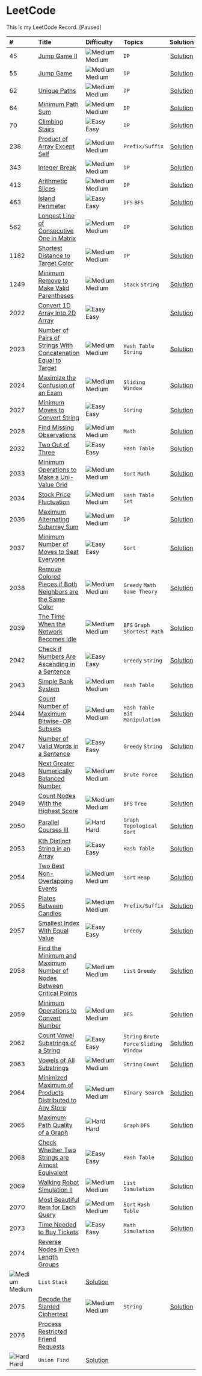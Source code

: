 # LeetCode

This is my LeetCode Record. [Paused]

| # | Title | Difficulty&nbsp;&nbsp;&nbsp; | Topics | Solution | 
| :---- | :--- | :---- | :---- | :----: |
| 45 | [Jump Game II](https://leetcode.com/problems/jump-game-ii/) | ![Medium](https://via.placeholder.com/15/FFD306/000000?text=+) Medium | <code>DP</code> | [Solution](https://github.com/SBU-YCX/LeetCode/tree/main/Medium/0045%20Jump%20Game%20II) |
| 55 | [Jump Game](https://leetcode.com/problems/jump-game/) | ![Medium](https://via.placeholder.com/15/FFD306/000000?text=+) Medium | <code>DP</code> | [Solution](https://github.com/SBU-YCX/LeetCode/tree/main/Medium/0055%20Jump%20Game) |
| 62 | [Unique Paths](https://leetcode.com/problems/unique-paths/) | ![Medium](https://via.placeholder.com/15/FFD306/000000?text=+) Medium | <code>DP</code> | [Solution](https://github.com/SBU-YCX/LeetCode/tree/main/Medium/0062%20Unique%20Paths) |
| 64 | [Minimum Path Sum](https://leetcode.com/problems/minimum-path-sum/) | ![Medium](https://via.placeholder.com/15/FFD306/000000?text=+) Medium | <code>DP</code> | [Solution](https://github.com/SBU-YCX/LeetCode/tree/main/Medium/0064%20Minimum%20Path%20Sum) |
| 70 | [Climbing Stairs](https://leetcode.com/problems/climbing-stairs/) | ![Easy](https://via.placeholder.com/15/02DF82/000000?text=+) Easy | <code>DP</code> | [Solution](https://github.com/SBU-YCX/LeetCode/tree/main/Easy/0070%20Climbing%20Stairs) |
| 238 | [Product of Array Except Self](https://leetcode.com/problems/product-of-array-except-self/) | ![Medium](https://via.placeholder.com/15/FFD306/000000?text=+) Medium | <code>Prefix/Suffix</code> | [Solution](https://github.com/SBU-YCX/LeetCode/tree/main/Medium/0238%20Product%20of%20Array%20Except%20Self) |
| 343 | [Integer Break](https://leetcode.com/problems/integer-break/) | ![Medium](https://via.placeholder.com/15/FFD306/000000?text=+) Medium | <code>DP</code> | [Solution](https://github.com/SBU-YCX/LeetCode/tree/main/Medium/0343%20Integer%20Break) |
| 413 | [Arithmetic Slices](https://leetcode.com/problems/arithmetic-slices/) | ![Medium](https://via.placeholder.com/15/FFD306/000000?text=+) Medium | <code>DP</code> | [Solution](https://github.com/SBU-YCX/LeetCode/tree/main/Medium/0413%20Arithmetic%20Slices) |
| 463 | [Island Perimeter](https://leetcode.com/problems/island-perimeter/) | ![Easy](https://via.placeholder.com/15/02DF82/000000?text=+) Easy | <code>DFS</code> <code>BFS</code> | [Solution](https://github.com/SBU-YCX/LeetCode/tree/main/Easy/0463%20Island%20Perimeter) |
| 562 | [Longest Line of Consecutive One in Matrix](https://leetcode.com/problems/longest-line-of-consecutive-one-in-matrix/) | ![Medium](https://via.placeholder.com/15/FFD306/000000?text=+) Medium | <code>DP</code> | [Solution](https://github.com/SBU-YCX/LeetCode/tree/main/Medium/0562%20Longest%20Line%20of%20Consecutive%20One%20in%20Matrix) |
| 1182 | [Shortest Distance to Target Color](https://leetcode.com/problems/shortest-distance-to-target-color/) | ![Medium](https://via.placeholder.com/15/FFD306/000000?text=+) Medium | <code>DP</code> | [Solution](https://github.com/SBU-YCX/LeetCode/tree/main/Medium/1182%20Shortest%20Distance%20to%20Target%20Color) |
| 1249 | [Minimum Remove to Make Valid Parentheses](https://leetcode.com/problems/minimum-remove-to-make-valid-parentheses/) | ![Medium](https://via.placeholder.com/15/FFD306/000000?text=+) Medium | <code>Stack</code> <code>String</code> | [Solution](https://github.com/SBU-YCX/LeetCode/tree/main/Medium/1249%20Minimum%20Remove%20to%20Make%20Valid%20Parentheses) |
| 2022 | [Convert 1D Array Into 2D Array](https://leetcode.com/problems/convert-1d-array-into-2d-array/) | ![Easy](https://via.placeholder.com/15/02DF82/000000?text=+) Easy |  | [Solution](https://github.com/SBU-YCX/LeetCode/tree/main/Easy/2022%20Convert%201D%20Array%20Into%202D%20Array) |
| 2023 | [Number of Pairs of Strings With Concatenation Equal to Target](https://leetcode.com/problems/number-of-pairs-of-strings-with-concatenation-equal-to-target/) | ![Medium](https://via.placeholder.com/15/FFD306/000000?text=+) Medium | <code>Hash Table</code> <code>String</code> | [Solution](https://github.com/SBU-YCX/LeetCode/tree/main/Medium/2023%20Number%20of%20Pairs%20of%20Strings%20With%20Concatenation%20Equal%20to%20Target) |
| 2024 | [Maximize the Confusion of an Exam](https://leetcode.com/problems/maximize-the-confusion-of-an-exam/) | ![Medium](https://via.placeholder.com/15/FFD306/000000?text=+) Medium | <code>Sliding Window</code> | [Solution](https://github.com/SBU-YCX/LeetCode/tree/main/Medium/2024%20Maximize%20the%20Confusion%20of%20an%20Exam) |
| 2027 | [Minimum Moves to Convert String](https://leetcode.com/problems/minimum-moves-to-convert-string/) | ![Easy](https://via.placeholder.com/15/02DF82/000000?text=+) Easy | <code>String</code> | [Solution](https://github.com/SBU-YCX/LeetCode/tree/main/Easy/2027%20Minimum%20Moves%20to%20Convert%20String) |
| 2028 | [Find Missing Observations](https://leetcode.com/problems/find-missing-observations/) | ![Medium](https://via.placeholder.com/15/FFD306/000000?text=+) Medium | <code>Math</code> | [Solution](https://github.com/SBU-YCX/LeetCode/tree/main/Medium/2028%20Find%20Missing%20Observations) |
| 2032 | [Two Out of Three](https://leetcode.com/problems/two-out-of-three/) | ![Easy](https://via.placeholder.com/15/02DF82/000000?text=+) Easy | <code>Hash Table</code> | [Solution](https://github.com/SBU-YCX/LeetCode/tree/main/Easy/2032%20Two%20Out%20of%20Three) |
| 2033 | [Minimum Operations to Make a Uni-Value Grid](https://leetcode.com/problems/minimum-operations-to-make-a-uni-value-grid/) | ![Medium](https://via.placeholder.com/15/FFD306/000000?text=+) Medium | <code>Sort</code> <code>Math</code> | [Solution](https://github.com/SBU-YCX/LeetCode/tree/main/Medium/2033%20Minimum%20Operations%20to%20Make%20a%20Uni-Value%20Grid) |
| 2034 | [Stock Price Fluctuation](https://leetcode.com/problems/stock-price-fluctuation/) | ![Medium](https://via.placeholder.com/15/FFD306/000000?text=+) Medium | <code>Hash Table</code> <code>Set</code> | [Solution](https://github.com/SBU-YCX/LeetCode/tree/main/Medium/2034%20Stock%20Price%20Fluctuation) |
| 2036 | [Maximum Alternating Subarray Sum](https://leetcode.com/problems/maximum-alternating-subarray-sum/) | ![Medium](https://via.placeholder.com/15/FFD306/000000?text=+) Medium | <code>DP</code> | [Solution](https://github.com/SBU-YCX/LeetCode/tree/main/Medium/2036%20Maximum%20Alternating%20Subarray%20Sum) |
| 2037 | [Minimum Number of Moves to Seat Everyone](https://leetcode.com/problems/minimum-number-of-moves-to-seat-everyone/) | ![Easy](https://via.placeholder.com/15/02DF82/000000?text=+) Easy | <code>Sort</code> | [Solution](https://github.com/SBU-YCX/LeetCode/tree/main/Easy/2037%20Minimum%20Number%20of%20Moves%20to%20Seat%20Everyone) |
| 2038 | [Remove Colored Pieces if Both Neighbors are the Same Color](https://leetcode.com/problems/remove-colored-pieces-if-both-neighbors-are-the-same-color/) | ![Medium](https://via.placeholder.com/15/FFD306/000000?text=+) Medium | <code>Greedy</code> <code>Math</code> <code>Game Theory</code> | [Solution](https://github.com/SBU-YCX/LeetCode/tree/main/Medium/2038%20Remove%20Colored%20Pieces%20if%20Both%20Neighbors%20are%20the%20Same%20Color) |
| 2039 | [The Time When the Network Becomes Idle](https://leetcode.com/problems/the-time-when-the-network-becomes-idle/) | ![Medium](https://via.placeholder.com/15/FFD306/000000?text=+) Medium | <code>BFS</code> <code>Graph</code> <code>Shortest Path</code> | [Solution](https://github.com/SBU-YCX/LeetCode/tree/main/Medium/2039%20The%20Time%20When%20the%20Network%20Becomes%20Idle) |
| 2042 | [Check if Numbers Are Ascending in a Sentence](https://leetcode.com/problems/check-if-numbers-are-ascending-in-a-sentence/) | ![Easy](https://via.placeholder.com/15/02DF82/000000?text=+) Easy | <code>Greedy</code> <code>String</code> | [Solution](https://github.com/SBU-YCX/LeetCode/tree/main/Easy/2042%20Check%20if%20Numbers%20Are%20Ascending%20in%20a%20Sentence) |
| 2043 | [Simple Bank System](https://leetcode.com/problems/simple-bank-system/) | ![Medium](https://via.placeholder.com/15/FFD306/000000?text=+) Medium | <code>Hash Table</code> | [Solution](https://github.com/SBU-YCX/LeetCode/tree/main/Medium/2043%20Simple%20Bank%20System) |
| 2044 | [Count Number of Maximum Bitwise-OR Subsets](https://leetcode.com/problems/count-number-of-maximum-bitwise-or-subsets/) | ![Medium](https://via.placeholder.com/15/FFD306/000000?text=+) Medium | <code>Hash Table</code> <code>Bit Manipulation</code> | [Solution](https://github.com/SBU-YCX/LeetCode/tree/main/Medium/2044%20Count%20Number%20of%20Maximum%20Bitwise-OR%20Subsets) |
| 2047 | [Number of Valid Words in a Sentence](https://leetcode.com/problems/number-of-valid-words-in-a-sentence/) | ![Easy](https://via.placeholder.com/15/02DF82/000000?text=+) Easy | <code>Greedy</code> <code>String</code> | [Solution](https://github.com/SBU-YCX/LeetCode/tree/main/Easy/2047%20Number%20of%20Valid%20Words%20in%20a%20Sentence) |
| 2048 | [Next Greater Numerically Balanced Number](https://leetcode.com/problems/next-greater-numerically-balanced-number/) | ![Medium](https://via.placeholder.com/15/FFD306/000000?text=+) Medium | <code>Brute Force</code> | [Solution](https://github.com/SBU-YCX/LeetCode/tree/main/Medium/2048%20Next%20Greater%20Numerically%20Balanced%20Number) |
| 2049 | [Count Nodes With the Highest Score](https://leetcode.com/problems/count-nodes-with-the-highest-score/) | ![Medium](https://via.placeholder.com/15/FFD306/000000?text=+) Medium | <code>BFS</code> <code>Tree</code> | [Solution](https://github.com/SBU-YCX/LeetCode/tree/main/Medium/2049%20Count%20Nodes%20With%20the%20Highest%20Score) |
| 2050 | [Parallel Courses III](https://leetcode.com/problems/parallel-courses-iii/) | ![Hard](https://via.placeholder.com/15/FF0000/000000?text=+) Hard | <code>Graph</code> <code>Topological Sort</code> | [Solution](https://github.com/SBU-YCX/LeetCode/tree/main/Hard/2050%20Parallel%20Courses%20III) |
| 2053 | [Kth Distinct String in an Array](https://leetcode.com/problems/kth-distinct-string-in-an-array/) | ![Easy](https://via.placeholder.com/15/02DF82/000000?text=+) Easy | <code>Hash Table</code> | [Solution](https://github.com/SBU-YCX/LeetCode/tree/main/Easy/2053%20Kth%20Distinct%20String%20in%20an%20Array) |
| 2054 | [Two Best Non-Overlapping Events](https://leetcode.com/problems/two-best-non-overlapping-events/) | ![Medium](https://via.placeholder.com/15/FFD306/000000?text=+) Medium | <code>Sort</code> <code>Heap</code> | [Solution](https://github.com/SBU-YCX/LeetCode/tree/main/Medium/2054%20Two%20Best%20Non-Overlapping%20Events) |
| 2055 | [Plates Between Candles](https://leetcode.com/problems/plates-between-candles/) | ![Medium](https://via.placeholder.com/15/FFD306/000000?text=+) Medium | <code>Prefix/Suffix</code> | [Solution](https://github.com/SBU-YCX/LeetCode/tree/main/Medium/2055%20Plates%20Between%20Candles) |
| 2057 | [Smallest Index With Equal Value](https://leetcode.com/problems/smallest-index-with-equal-value/) | ![Easy](https://via.placeholder.com/15/02DF82/000000?text=+) Easy | <code>Greedy</code> | [Solution](https://github.com/SBU-YCX/LeetCode/tree/main/Easy/2057%20Smallest%20Index%20With%20Equal%20Value) |
| 2058 | [Find the Minimum and Maximum Number of Nodes Between Critical Points](https://leetcode.com/problems/find-the-minimum-and-maximum-number-of-nodes-between-critical-points/) | ![Medium](https://via.placeholder.com/15/FFD306/000000?text=+) Medium | <code>List</code> <code>Greedy</code> | [Solution](https://github.com/SBU-YCX/LeetCode/tree/main/Medium/2058%20Find%20the%20Minimum%20and%20Maximum%20Number%20of%20Nodes%20Between%20Critical%20Points) |
| 2059 | [Minimum Operations to Convert Number](https://leetcode.com/problems/minimum-operations-to-convert-number/) | ![Medium](https://via.placeholder.com/15/FFD306/000000?text=+) Medium | <code>BFS</code> | [Solution](https://github.com/SBU-YCX/LeetCode/tree/main/Medium/2059%20Minimum%20Operations%20to%20Convert%20Number) |
| 2062 | [Count Vowel Substrings of a String](https://leetcode.com/problems/count-vowel-substrings-of-a-string/) | ![Easy](https://via.placeholder.com/15/02DF82/000000?text=+) Easy | <code>String</code> <code>Brute Force</code> <code>Sliding Window</code> | [Solution](https://github.com/SBU-YCX/LeetCode/tree/main/Easy/2062%20Count%20Vowel%20Substrings%20of%20a%20String) |
| 2063 | [Vowels of All Substrings](https://leetcode.com/problems/vowels-of-all-substrings/) | ![Medium](https://via.placeholder.com/15/FFD306/000000?text=+) Medium | <code>String</code> <code>Count</code> | [Solution](https://github.com/SBU-YCX/LeetCode/tree/main/Medium/2063%20Vowels%20of%20All%20Substrings) |
| 2064 | [Minimized Maximum of Products Distributed to Any Store](https://leetcode.com/problems/minimized-maximum-of-products-distributed-to-any-store/) | ![Medium](https://via.placeholder.com/15/FFD306/000000?text=+) Medium | <code>Binary Search</code> | [Solution](https://github.com/SBU-YCX/LeetCode/tree/main/Medium/2064%20Minimized%20Maximum%20of%20Products%20Distributed%20to%20Any%20Store) |
| 2065 | [Maximum Path Quality of a Graph](https://leetcode.com/problems/maximum-path-quality-of-a-graph/) | ![Hard](https://via.placeholder.com/15/FF0000/000000?text=+) Hard | <code>Graph</code> <code>DFS</code> | [Solution](https://github.com/SBU-YCX/LeetCode/tree/main/Hard/2065%20Maximum%20Path%20Quality%20of%20a%20Graph) |
| 2068 | [Check Whether Two Strings are Almost Equivalent](https://leetcode.com/problems/check-whether-two-strings-are-almost-equivalent/) | ![Easy](https://via.placeholder.com/15/02DF82/000000?text=+) Easy | <code>Hash Table</code> | [Solution](https://github.com/SBU-YCX/LeetCode/tree/main/Easy/2068%20Check%20Whether%20Two%20Strings%20are%20Almost%20Equivalent) |
| 2069 | [Walking Robot Simulation II](https://leetcode.com/problems/walking-robot-simulation-ii/) | ![Medium](https://via.placeholder.com/15/FFD306/000000?text=+) Medium | <code>List</code> <code>Simulation</code> | [Solution](https://github.com/SBU-YCX/LeetCode/tree/main/Medium/2069%20Walking%20Robot%20Simulation%20II) |
| 2070 | [Most Beautiful Item for Each Query](https://leetcode.com/problems/most-beautiful-item-for-each-query/) | ![Medium](https://via.placeholder.com/15/FFD306/000000?text=+) Medium | <code>Sort</code> <code>Hash Table</code> | [Solution](https://github.com/SBU-YCX/LeetCode/tree/main/Medium/2070%20Most%20Beautiful%20Item%20for%20Each%20Query) |
| 2073 | [Time Needed to Buy Tickets](https://leetcode.com/problems/time-needed-to-buy-tickets/) | ![Easy](https://via.placeholder.com/15/02DF82/000000?text=+) Easy | <code>Math</code> <code>Simulation</code> | [Solution](https://github.com/SBU-YCX/LeetCode/tree/main/Easy/2073%20Time%20Needed%20to%20Buy%20Tickets) |
| 2074 | [Reverse Nodes in Even Length Groups](https://leetcode.com/problems/reverse-nodes-in-even-length-groups/)
 | ![Medium](https://via.placeholder.com/15/FFD306/000000?text=+) Medium | <code>List</code> <code>Stack</code> | [Solution](https://github.com/SBU-YCX/LeetCode/tree/main/Medium/2074%20Reverse%20Nodes%20in%20Even%20Length%20Groups) |
| 2075 | [Decode the Slanted Ciphertext](https://leetcode.com/problems/decode-the-slanted-ciphertext/)| ![Medium](https://via.placeholder.com/15/FFD306/000000?text=+) Medium | <code>String</code> | [Solution](https://github.com/SBU-YCX/LeetCode/tree/main/Medium/2075%20Decode%20the%20Slanted%20Ciphertext) |
| 2076 | [Process Restricted Friend Requests](https://leetcode.com/problems/process-restricted-friend-requests/)
 | ![Hard](https://via.placeholder.com/15/FF0000/000000?text=+) Hard | <code>Union Find</code> | [Solution](https://github.com/SBU-YCX/LeetCode/tree/main/Hard/2076%20Process%20Restricted%20Friend%20Requests) |
